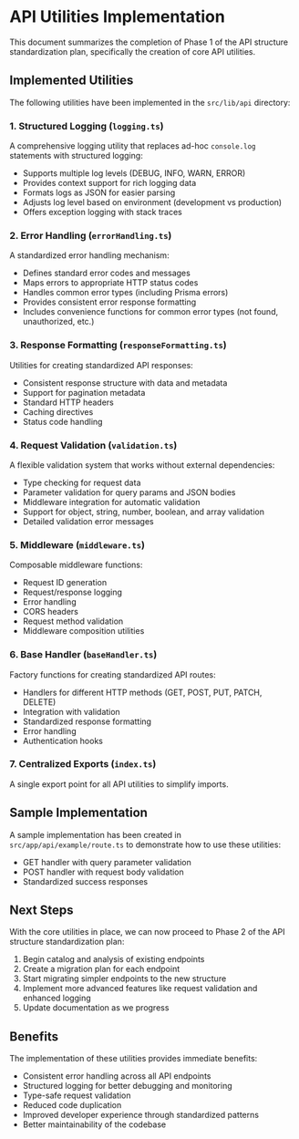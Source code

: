 # API Utilities Implementation

This document summarizes the completion of Phase 1 of the API structure standardization plan, specifically the creation of core API utilities.

## Implemented Utilities

The following utilities have been implemented in the `src/lib/api` directory:

### 1. Structured Logging (`logging.ts`)

A comprehensive logging utility that replaces ad-hoc `console.log` statements with structured logging:

- Supports multiple log levels (DEBUG, INFO, WARN, ERROR)
- Provides context support for rich logging data
- Formats logs as JSON for easier parsing
- Adjusts log level based on environment (development vs production)
- Offers exception logging with stack traces

### 2. Error Handling (`errorHandling.ts`)

A standardized error handling mechanism:

- Defines standard error codes and messages
- Maps errors to appropriate HTTP status codes
- Handles common error types (including Prisma errors)
- Provides consistent error response formatting
- Includes convenience functions for common error types (not found, unauthorized, etc.)

### 3. Response Formatting (`responseFormatting.ts`)

Utilities for creating standardized API responses:

- Consistent response structure with data and metadata
- Support for pagination metadata
- Standard HTTP headers
- Caching directives
- Status code handling

### 4. Request Validation (`validation.ts`)

A flexible validation system that works without external dependencies:

- Type checking for request data
- Parameter validation for query params and JSON bodies
- Middleware integration for automatic validation
- Support for object, string, number, boolean, and array validation
- Detailed validation error messages

### 5. Middleware (`middleware.ts`)

Composable middleware functions:

- Request ID generation
- Request/response logging
- Error handling
- CORS headers
- Request method validation
- Middleware composition utilities

### 6. Base Handler (`baseHandler.ts`)

Factory functions for creating standardized API routes:

- Handlers for different HTTP methods (GET, POST, PUT, PATCH, DELETE)
- Integration with validation
- Standardized response formatting
- Error handling
- Authentication hooks

### 7. Centralized Exports (`index.ts`)

A single export point for all API utilities to simplify imports.

## Sample Implementation

A sample implementation has been created in `src/app/api/example/route.ts` to demonstrate how to use these utilities:

- GET handler with query parameter validation
- POST handler with request body validation
- Standardized success responses

## Next Steps

With the core utilities in place, we can now proceed to Phase 2 of the API structure standardization plan:

1. Begin catalog and analysis of existing endpoints
2. Create a migration plan for each endpoint
3. Start migrating simpler endpoints to the new structure
4. Implement more advanced features like request validation and enhanced logging
5. Update documentation as we progress

## Benefits

The implementation of these utilities provides immediate benefits:

- Consistent error handling across all API endpoints
- Structured logging for better debugging and monitoring
- Type-safe request validation
- Reduced code duplication
- Improved developer experience through standardized patterns
- Better maintainability of the codebase 